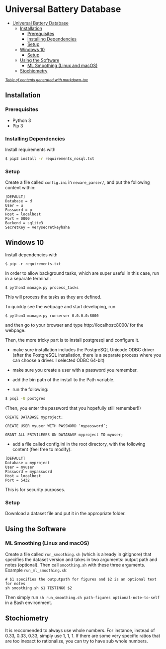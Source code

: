 # Universal Battery Database

- [Universal Battery Database](#universal-battery-database)
  * [Installation](#installation)
    + [Prerequisites](#prerequisites)
    + [Installing Dependencies](#installing-dependencies)
    + [Setup](#setup)
  * [Windows 10](#windows-10)
    + [Setup](#setup-1)
  * [Using the Software](#using-the-software)
    + [ML Smoothing (Linux and macOS)](#ml-smoothing--linux-and-macos-)
  * [Stochiometry](#stochiometry)

<small><i><a href='http://ecotrust-canada.github.io/markdown-toc/'>Table of contents generated with markdown-toc</a></i></small>

## Installation

### Prerequisites

- Python 3
- Pip 3


### Installing Dependencies

Install requirements with
```bash
$ pip3 install -r requirements_nosql.txt
```

### Setup

Create a file called `config.ini` in `neware_parser/`, and put the following content within:

```
[DEFAULT]
Database = d
User = u
Password = p
Host = localhost
Port = 0000
Backend = sqlite3
SecretKey = verysecretkeyhaha
```

## Windows 10

Install dependencies with
```
$ pip -r requirements.txt
```

In order to allow background tasks, 
which are super useful in this case,
run in a separate terminal:
```
$ python3 manage.py process_tasks
```

This will process the tasks as they are defined.


To quickly see the webpage and start developing, run
```
$ python3 manage.py runserver 0.0.0.0:8000
```
and then go to your browser and type http://localhost:8000/ for the webpage.

Then, the more tricky part is to install postgresql and configure it. 

- make sure installation includes the PostgreSQL Unicode ODBC driver 
(after the PostgreSQL installation, there is a separate process where you can choose a driver. I selected ODBC 64-bit)

- make sure you create a user with a password you remember.

- add the bin path of the install to the Path variable.

- run the following:
```bash
$ psql -U postgres
```

(Then, you enter the password that you hopefully still remember!!)
```
CREATE DATABASE myproject;

CREATE USER myuser WITH PASSWORD ‘mypassword’;

GRANT ALL PRIVILEGES ON DATABASE myproject TO myuser;
```


- add a file called config.ini in the root directory, with the following content (feel free to modify):
```
[DEFAULT]
Database = myproject
User = myuser
Password = mypassword
Host = localhost
Port = 5432
```

This is for security purposes.


### Setup

Download a dataset file and put it in the appropriate folder.

## Using the Software

### ML Smoothing (Linux and macOS)

Create a file called `run_smoothing.sh` (which is already in gitignore) that specifies the dataset version and takes in two arguments: output path and notes (optional). Then call `smoothing.sh` with these three arguments. Example `run_ml_smoothing.sh`:
```
# $1 specifies the outputpath for figures and $2 is an optional text for notes
sh smoothing.sh $1 TESTING0 $2
```

Then simply run `sh run_smoothing.sh path-figures optional-note-to-self` in a Bash environment.



## Stochiometry
It is reccomended to always use whole numbers. For instance, instead of 0.33, 0.33, 0.33, simply use 1, 1, 1. If there are some very specific ratios that are too inexact to rationalize, you can try to have sub whole numbers.